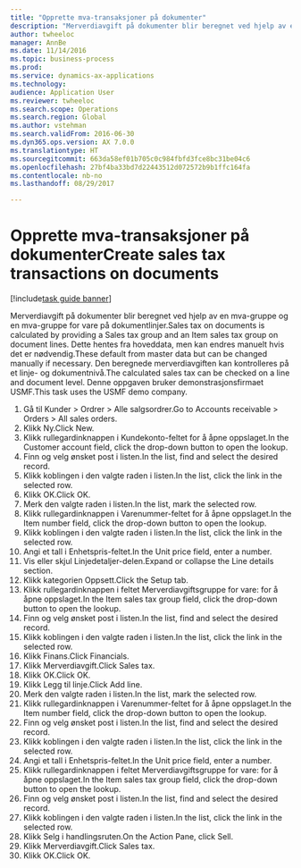 ```yaml
--- 
title: "Opprette mva-transaksjoner på dokumenter"
description: "Merverdiavgift på dokumenter blir beregnet ved hjelp av en mva-gruppe og en mva-gruppe for vare på dokumentlinjer."
author: twheeloc
manager: AnnBe
ms.date: 11/14/2016
ms.topic: business-process
ms.prod: 
ms.service: dynamics-ax-applications
ms.technology: 
audience: Application User
ms.reviewer: twheeloc
ms.search.scope: Operations
ms.search.region: Global
ms.author: vstehman
ms.search.validFrom: 2016-06-30
ms.dyn365.ops.version: AX 7.0.0
ms.translationtype: HT
ms.sourcegitcommit: 663da58ef01b705c0c984fbfd3fce8bc31be04c6
ms.openlocfilehash: 27bf4ba33bd7d22443512d072572b9b1ffc164fa
ms.contentlocale: nb-no
ms.lasthandoff: 08/29/2017

---
```

# <a name="create-sales-tax-transactions-on-documents"></a><span data-ttu-id="9f981-103">Opprette mva-transaksjoner på dokumenter</span><span class="sxs-lookup"><span data-stu-id="9f981-103">Create sales tax transactions on documents</span></span>

[!include[task guide banner](../../includes/task-guide-banner.md)]

<span data-ttu-id="9f981-104">Merverdiavgift på dokumenter blir beregnet ved hjelp av en mva-gruppe og en mva-gruppe for vare på dokumentlinjer.</span><span class="sxs-lookup"><span data-stu-id="9f981-104">Sales tax on documents is calculated by providing a Sales tax group and an Item sales tax group on document lines.</span></span> <span data-ttu-id="9f981-105">Dette hentes fra hoveddata, men kan endres manuelt hvis det er nødvendig.</span><span class="sxs-lookup"><span data-stu-id="9f981-105">These default from master data but can be changed manually if necessary.</span></span> <span data-ttu-id="9f981-106">Den beregnede merverdiavgiften kan kontrolleres på et linje- og dokumentnivå.</span><span class="sxs-lookup"><span data-stu-id="9f981-106">The calculated sales tax can be checked on a line and document level.</span></span> <span data-ttu-id="9f981-107">Denne oppgaven bruker demonstrasjonsfirmaet USMF.</span><span class="sxs-lookup"><span data-stu-id="9f981-107">This task uses the USMF demo company.</span></span>

1. <span data-ttu-id="9f981-108">Gå til Kunder > Ordrer > Alle salgsordrer.</span><span class="sxs-lookup"><span data-stu-id="9f981-108">Go to Accounts receivable > Orders > All sales orders.</span></span>
2. <span data-ttu-id="9f981-109">Klikk Ny.</span><span class="sxs-lookup"><span data-stu-id="9f981-109">Click New.</span></span>
3. <span data-ttu-id="9f981-110">Klikk rullegardinknappen i Kundekonto-feltet for å åpne oppslaget.</span><span class="sxs-lookup"><span data-stu-id="9f981-110">In the Customer account field, click the drop-down button to open the lookup.</span></span>
4. <span data-ttu-id="9f981-111">Finn og velg ønsket post i listen.</span><span class="sxs-lookup"><span data-stu-id="9f981-111">In the list, find and select the desired record.</span></span>
5. <span data-ttu-id="9f981-112">Klikk koblingen i den valgte raden i listen.</span><span class="sxs-lookup"><span data-stu-id="9f981-112">In the list, click the link in the selected row.</span></span>
6. <span data-ttu-id="9f981-113">Klikk OK.</span><span class="sxs-lookup"><span data-stu-id="9f981-113">Click OK.</span></span>
7. <span data-ttu-id="9f981-114">Merk den valgte raden i listen.</span><span class="sxs-lookup"><span data-stu-id="9f981-114">In the list, mark the selected row.</span></span>
8. <span data-ttu-id="9f981-115">Klikk rullegardinknappen i Varenummer-feltet for å åpne oppslaget.</span><span class="sxs-lookup"><span data-stu-id="9f981-115">In the Item number field, click the drop-down button to open the lookup.</span></span>
9. <span data-ttu-id="9f981-116">Klikk koblingen i den valgte raden i listen.</span><span class="sxs-lookup"><span data-stu-id="9f981-116">In the list, click the link in the selected row.</span></span>
10. <span data-ttu-id="9f981-117">Angi et tall i Enhetspris-feltet.</span><span class="sxs-lookup"><span data-stu-id="9f981-117">In the Unit price field, enter a number.</span></span>
11. <span data-ttu-id="9f981-118">Vis eller skjul Linjedetaljer-delen.</span><span class="sxs-lookup"><span data-stu-id="9f981-118">Expand or collapse the Line details section.</span></span>
12. <span data-ttu-id="9f981-119">Klikk kategorien Oppsett.</span><span class="sxs-lookup"><span data-stu-id="9f981-119">Click the Setup tab.</span></span>
13. <span data-ttu-id="9f981-120">Klikk rullegardinknappen i feltet Merverdiavgiftsgruppe for vare: for å åpne oppslaget.</span><span class="sxs-lookup"><span data-stu-id="9f981-120">In the Item sales tax group field, click the drop-down button to open the lookup.</span></span>
14. <span data-ttu-id="9f981-121">Finn og velg ønsket post i listen.</span><span class="sxs-lookup"><span data-stu-id="9f981-121">In the list, find and select the desired record.</span></span>
15. <span data-ttu-id="9f981-122">Klikk koblingen i den valgte raden i listen.</span><span class="sxs-lookup"><span data-stu-id="9f981-122">In the list, click the link in the selected row.</span></span>
16. <span data-ttu-id="9f981-123">Klikk Finans.</span><span class="sxs-lookup"><span data-stu-id="9f981-123">Click Financials.</span></span>
17. <span data-ttu-id="9f981-124">Klikk Merverdiavgift.</span><span class="sxs-lookup"><span data-stu-id="9f981-124">Click Sales tax.</span></span>
18. <span data-ttu-id="9f981-125">Klikk OK.</span><span class="sxs-lookup"><span data-stu-id="9f981-125">Click OK.</span></span>
19. <span data-ttu-id="9f981-126">Klikk Legg til linje.</span><span class="sxs-lookup"><span data-stu-id="9f981-126">Click Add line.</span></span>
20. <span data-ttu-id="9f981-127">Merk den valgte raden i listen.</span><span class="sxs-lookup"><span data-stu-id="9f981-127">In the list, mark the selected row.</span></span>
21. <span data-ttu-id="9f981-128">Klikk rullegardinknappen i Varenummer-feltet for å åpne oppslaget.</span><span class="sxs-lookup"><span data-stu-id="9f981-128">In the Item number field, click the drop-down button to open the lookup.</span></span>
22. <span data-ttu-id="9f981-129">Finn og velg ønsket post i listen.</span><span class="sxs-lookup"><span data-stu-id="9f981-129">In the list, find and select the desired record.</span></span>
23. <span data-ttu-id="9f981-130">Klikk koblingen i den valgte raden i listen.</span><span class="sxs-lookup"><span data-stu-id="9f981-130">In the list, click the link in the selected row.</span></span>
24. <span data-ttu-id="9f981-131">Angi et tall i Enhetspris-feltet.</span><span class="sxs-lookup"><span data-stu-id="9f981-131">In the Unit price field, enter a number.</span></span>
25. <span data-ttu-id="9f981-132">Klikk rullegardinknappen i feltet Merverdiavgiftsgruppe for vare: for å åpne oppslaget.</span><span class="sxs-lookup"><span data-stu-id="9f981-132">In the Item sales tax group field, click the drop-down button to open the lookup.</span></span>
26. <span data-ttu-id="9f981-133">Finn og velg ønsket post i listen.</span><span class="sxs-lookup"><span data-stu-id="9f981-133">In the list, find and select the desired record.</span></span>
27. <span data-ttu-id="9f981-134">Klikk koblingen i den valgte raden i listen.</span><span class="sxs-lookup"><span data-stu-id="9f981-134">In the list, click the link in the selected row.</span></span>
28. <span data-ttu-id="9f981-135">Klikk Selg i handlingsruten.</span><span class="sxs-lookup"><span data-stu-id="9f981-135">On the Action Pane, click Sell.</span></span>
29. <span data-ttu-id="9f981-136">Klikk Merverdiavgift.</span><span class="sxs-lookup"><span data-stu-id="9f981-136">Click Sales tax.</span></span>
30. <span data-ttu-id="9f981-137">Klikk OK.</span><span class="sxs-lookup"><span data-stu-id="9f981-137">Click OK.</span></span>


